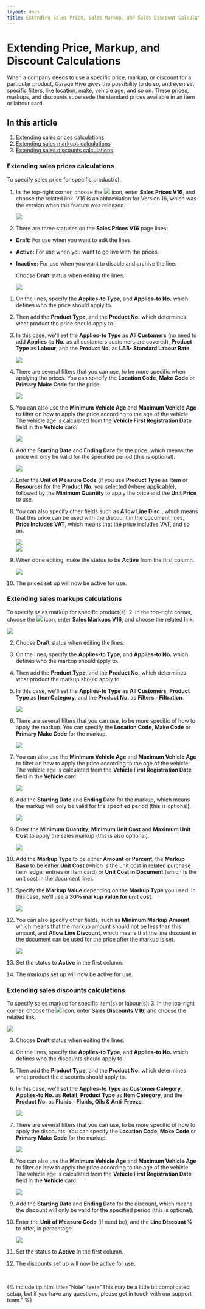 ```yaml
---
layout: docs
title: Extending Sales Price, Sales Markup, and Sales Discount Calculations
---
```


# Extending Price, Markup, and Discount Calculations 

When a company needs to use a specific price, markup, or discount for a particular product, Garage Hive gives the possibility to do so, and even set specific filters, like location, make, vehicle age, and so on. These prices, markups, and discounts supersede the standard prices available in an item or labour card.

## In this article

1. [Extending sales prices calculations](#extending-sales-prices-calculations)
2. [Extending sales markups calculations](#extending-sales-markups-calculations)
3. [Extending sales discounts calculations](#extending-sales-discounts-calculations)

### Extending sales prices calculations
To specify sales price for specific product(s):
1. In the top-right corner, choose the ![](media/search_icon.png) icon, enter **Sales Prices V16**, and choose the related link. V16 is an abbreviation for Version 16, which was the version when this feature was released.

   ![](media/garagehive-extending-pricing1.gif)

1. There are three statuses on the **Sales Prices V16** page lines:
- **Draft:** For use when you want to edit the lines.
- **Active:** For use when you want to go live with the prices.
- **Inactive:** For use when you want to disable and archive the line.

   Choose **Draft** status when editing the lines.

   ![](media/garagehive-extending-pricing2.png)

1. On the lines, specify the **Applies-to Type**, and **Applies-to No.** which defines who the price should apply to.
1. Then add the **Product Type**, and the **Product No.** which determines what product the price should apply to. 
1. In this case, we'll set the **Applies-to Type** as **All Customers** (no need to add **Applies-to No.** as all customers customers are covered), **Product Type** as **Labour**, and the **Product No.** as **LAB- Standard Labour Rate**.

   ![](media/garagehive-extending-pricing3.gif)

1. There are several filters that you can use, to be more specific when applying the prices. You can specify the **Location Code**, **Make Code** or **Primary Make Code** for the price.

   ![](media/garagehive-extending-pricing03.gif)

1. You can also use the **Minimum Vehicle Age** and **Maximum Vehicle Age** to filter on how to apply the price according to the age of the vehicle. The vehicle age is calculated from the **Vehicle First Registration Date** field in the **Vehicle** card.

   ![](media/garagehive-extending-pricing4.gif)

1. Add the **Starting Date** and **Ending Date** for the price, which means the price will only be valid for the specified period (this is optional).

   ![](media/garagehive-extending-pricing5.gif)

1. Enter the **Unit of Measure Code** (if you use **Product Type** as **Item** or **Resource**) for the **Product No.** you selected (where applicable), followed by the **Minimum Quantity** to apply the price and the **Unit Price** to use.
1. You can also specify other fields such as **Allow Line Disc.**, which means that this price can be used with the discount in the document lines, **Price Includes VAT**, which means that the price includes VAT, and so on.

   ![](media/garagehive-extending-pricing6.gif)
   <br>
   ![](media/garagehive-extending-pricing7.png)

1. When done editing, make the status to be **Active** from the first column.

   ![](media/garagehive-extending-pricing8.gif)

1. The prices set up will now be active for use.

### Extending sales markups calculations
To specify sales markup for specific product(s):
2. In the top-right corner, choose the ![](media/search_icon.png) icon, enter **Sales Markups V16**, and choose the related link.

   ![](media/garagehive-extending-markups1.gif)

2. Choose **Draft** status when editing the lines. 
2. On the lines, specify the **Applies-to Type**, and **Applies-to No.** which defines who the markup should apply to.
2. Then add the **Product Type**, and the **Product No.** which determines what product the markup should apply to. 
2. In this case, we'll set the **Applies-to Type** as **All Customers**, **Product Type** as **Item Category**, and the **Product No.** as **Filters - Filtration**.

   ![](media/garagehive-extending-markups2.gif)

2. There are several filters that you can use, to be more specific of how to apply the markup. You can specify the **Location Code**, **Make Code** or **Primary Make Code** for the markup.

   ![](media/garagehive-extending-markups02.gif)

2. You can also use the **Minimum Vehicle Age** and **Maximum Vehicle Age** to filter on how to apply the price according to the age of the vehicle. The vehicle age is calculated from the **Vehicle First Registration Date** field in the **Vehicle** card.

   ![](media/garagehive-extending-markups3.gif)

2. Add the **Starting Date** and **Ending Date** for the markup, which means the markup will only be valid for the specified period (this is optional).

   ![](media/garagehive-extending-markups4.gif)

2. Enter the **Minimum Quantity**, **Minimum Unit Cost** and **Maximum Unit Cost** to apply the sales markup (this is also optional).

   ![](media/garagehive-extending-markups5.gif)

2. Add the **Markup Type** to be either **Amount** or **Percent**, the **Markup Base** to be either **Unit Cost** (which is the unit cost in related purchase item ledger entries or Item card) or **Unit Cost in Document** (which is the unit cost in the document line).
2. Specify the **Markup Value** depending on the **Markup Type** you used. In this case, we'll use a **30% markup value for unit cost**.

   ![](media/garagehive-extending-markups6.gif)

2. You can also specify other fields, such as **Minimum Markup Amount**, which means that the markup amount should not be less than this amount, and **Allow Line Discount**, which means that the line discount in the document can be used for the price after the markup is set.

   ![](media/garagehive-extending-markups7.png)

2. Set the status to **Active** in the first column.
2. The markups set up will now be active for use.

### Extending sales discounts calculations
To specify sales markup for specific item(s) or labour(s):
3. In the top-right corner, choose the ![](media/search_icon.png) icon, enter **Sales Discounts V16**, and choose the related link.

   ![](media/garagehive-extending-discounts1.gif)

3. Choose **Draft** status when editing the lines. 
3. On the lines, specify the **Applies-to Type**, and **Applies-to No.** which defines who the discounts should apply to.
3. Then add the **Product Type**, and the **Product No.** which determines what product the discounts should apply to. 
3. In this case, we'll set the **Applies-to Type** as **Customer Category**, **Applies-to No.** as **Retail**, **Product Type** as **Item Category**, and the **Product No.** as **Fluids - Fluids, Oils & Anti-Freeze**.

   ![](media/garagehive-extending-discounts2.gif)

3. There are several filters that you can use, to be more specific of how to apply the discounts. You can specify the **Location Code**, **Make Code** or **Primary Make Code** for the markup.

   ![](media/garagehive-extending-discounts3.gif)

3. You can also use the **Minimum Vehicle Age** and **Maximum Vehicle Age** to filter on how to apply the price according to the age of the vehicle. The vehicle age is calculated from the **Vehicle First Registration Date** field in the **Vehicle** card.

   ![](media/garagehive-extending-discounts4.gif)

3. Add the **Starting Date** and **Ending Date** for the discount, which means the discount will only be valid for the specified period (this is optional).
3. Enter the **Unit of Measure Code** (if need be), and the **Line Discount %** to offer, in percentage.

   ![](media/garagehive-extending-discounts5.gif)

3. Set the status to **Active** in the first column.
3. The discounts set up will now be active for use.

<br>

{% include tip.html title="Note" text="This may be a little bit complicated setup, but if you have any questions, please get in touch with our support team." %}